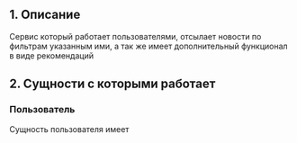 ## 1. Описание
Сервис который работает пользователями, отсылает новости по фильтрам указанным ими, а так же имеет дополнительный функционал в виде рекомендаций
## 2. Сущности с которыми работает
### Пользователь
Сущность пользователя имеет
